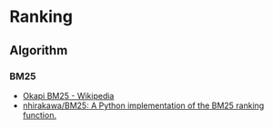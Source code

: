 # Ranking

## Algorithm

### BM25

* [Okapi BM25 - Wikipedia](https://en.wikipedia.org/wiki/Okapi_BM25)
* [nhirakawa/BM25: A Python implementation of the BM25 ranking function.](https://github.com/nhirakawa/BM25)
